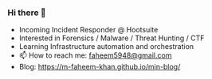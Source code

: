 ### Hi there 👋

- Incoming Incident Responder @ Hootsuite
- Interested in Forensics / Malware / Threat Hunting / CTF
- Learning Infrastructure automation and orchestration
- 📫 How to reach me: faheem5948@gmail.com
- Blog: https://m-faheem-khan.github.io/min-blog/
